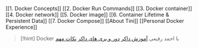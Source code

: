 [[1. Docker Concepts]]
[[2. Docker Run Commands]]
[[3. Docker container]]
[[4. Docker network]]
[[5. Docker image]]
[[6. Container Lifetime & Persistent Data]]
[[7. Docker Compose]]
[[About Tini]]
[[Personal Docker Experience]]

> [!hint]   Docker با احمد رفیعی
> [آموزش داکر](https://vrgl.ir/bG3X1)
> [دور و بری های داکر](https://virgool.io/@rafiee/%D8%AF%D8%B1-%D9%85%D8%B3%DB%8C%D8%B1-%D8%AF%D9%88%D8%A7%D9%BE%D8%B3-%D8%A7%DB%8C%D9%86%D8%A8%D8%A7%D8%B1-%D8%AF%D9%88%D8%B1-%D9%88-%D8%A8%D8%B1%DB%8C-%D9%87%D8%A7%DB%8C-%D8%AF%D8%A7%DA%A9%D8%B1-%D9%82%D8%B3%D9%85%D8%AA-%D9%87%D9%81%D8%AA%D9%85-cnal7vujndki)
> [نکات مهم](https://virgool.io/@rafiee/%D8%AF%D8%B1-%D9%85%D8%B3%DB%8C%D8%B1-%D8%AF%D9%88%D8%A7%D9%BE%D8%B3-%D8%AC%D9%85%D8%B9-%D8%A8%D9%86%D8%AF%DB%8C-%D8%AF%D8%A7%DA%A9%D8%B1-%D9%82%D8%B3%D9%85%D8%AA-%D9%87%D8%B4%D8%AA%D9%85-cvqodijbkjv4)
